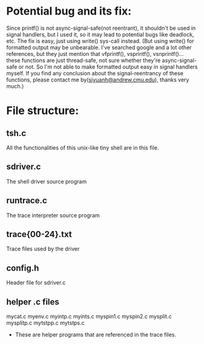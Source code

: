 # Potential bug and its fix:
Since printf() is not async-signal-safe(not reentrant), it shouldn't be used in signal handlers, but I used it, so it may lead to potential bugs like deadlock, etc. The fix is easy, just using write() sys-call instead. (But using write() for formatted output may be unbearable. I've searched google and a lot other references, but they just mention that vfprintf(), vsprintf(), vsnprintf()... these functions are just thread-safe, not sure whether they're async-signal-safe or not. So I'm not able to make formatted output easy in signal handlers myself. If you find any conclusion about the signal-reentrancy of these functions, please contact me by(siyuanh@andrew.cmu.edu), thanks very much.)


# File structure:
## tsh.c
All the functionalities of this unix-like tiny shell are in this file.

## sdriver.c
The shell driver source program

## runtrace.c
The trace interpreter source program

## trace{00-24}.txt
Trace files used by the driver

## config.h
Header file for sdriver.c

## helper .c files
mycat.c
myenv.c
myintp.c
myints.c
myspin1.c
myspin2.c
mysplit.c
mysplitp.c
mytstpp.c
mytstps.c
 - These are helper programs that are referenced in the trace files.
